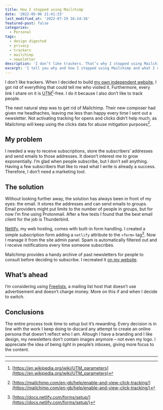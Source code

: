 ```yaml
---
title: How I stopped using Mailchimp
date: '2022-05-06 21:41:33'
last_modified_at: '2022-07-19 16:24:16'
featured-post: false
categories:
  - Personal
tags:
  - design digested
  - privacy
  - trackers
  - mailchimp
  - newsletter
description: 'I don’t like trackers. That’s why I stopped using Mailchimp. I tell you why and how I stopped using Mailchimp and what I did instead.'
excerpt: 'I tell you why and how I stopped using Mailchimp and what I did instead.'
---
```

I don’t like trackers. When I decided to build [my own independent website](https://silviamaggidesign.com/design/brand-new-website/), I got rid of everything that could tell me who visited it. Furthermore, every link I share on it is <abbr title="Urchin Tracking Module">UTM</abbr>[^utm]-free. I do it because I also don’t like to track people. 

The next natural step was to get rid of Mailchimp. Their new composer had given me headhaches, leaving me less than happy every time I sent out a newsletter. Not activating tracking for opens and clicks didn’t help much, as Mailchimp will keep using the clicks data for abuse mitigation purposes[^mailchimp-trackers].

## My problem

I needed a way to receive subscriptions, store the subscribers’ addresses and send emails to those addresses. It doesn’t interest me to grow exponentially. I’m glad when people subscribe, but I don’t sell anything. Having a few subscribers that like to read what I write is already a success. Therefore, I don’t need a marketing tool.

## The solution

Without looking further away, the solution has always been in front of my eyes: the email. It stores the addresses and can send emails to groups. Email providers might put limits to the number of people in groups, but for now I’m fine using Protonmail. After a few tests I found that the best email client for the job is Thunderbird.

[Netlify](https://www.netlify.com/), my web hosting, comes with built-in form handling. I created a simple subscription form  adding a `netlify` attribute to the `<form>` tag[^netlify-forms].  Now I manage it from the site admin panel. Spam is automatically filtered out and I receive notifications every time someone subscribes. 

Mailchimp provides a handy archive of past newsletters for people to consult before deciding to subscribe. I recreated it [on my website](https://silviamaggidesign.com/newsletter/). 

## What’s ahead

I’m considering using [Freelists](https://www.freelists.org/), a mailing list host that doesn’t use advertisement and doesn’t charge money. More on this if and when I decide to switch. 

## Conclusions

The entire process took time to setup but it’s rewarding. Every decision is in line with the work I keep doing to discard any attempt to create an online persona that doesn’t reflect who I am. Altough I have a branding and I like design, my newsletters don’t contain images anymore – not even my logo. I appreciate the idea of being _light_ in people’s inboxes, giving more focus to the content. 

---

[^utm]: [https://en.wikipedia.org/wiki/UTM_parameters](https://en.wikipedia.org/wiki/UTM_parameters)
[^mailchimp-trackers]: [https://mailchimp.com/en-gb/help/enable-and-view-click-tracking/](https://mailchimp.com/en-gb/help/enable-and-view-click-tracking/)
[^netlify-forms]: [https://docs.netlify.com/forms/setup/](https://docs.netlify.com/forms/setup/)